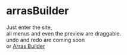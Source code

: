 # arrasBuilder  
Just enter the site,  
all menus and even the preview are draggable.  
undo and redo are coming soon  
or [Arras Builder](https://hecker7734.github.io/arrasBuilder/)
